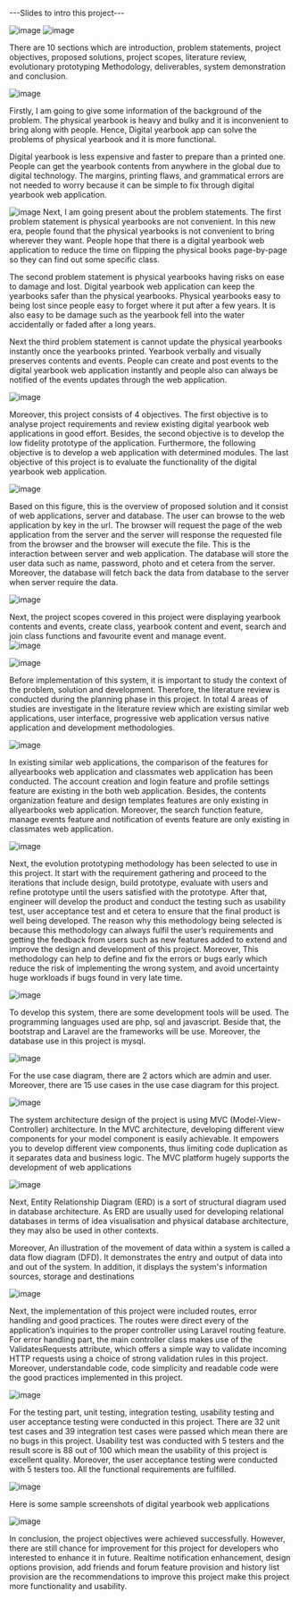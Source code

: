 ---Slides to intro this project---

![image](https://github.com/yeejing0822/digitalYearBook/assets/86753374/9b1b8773-5260-4c3f-af92-166526c558b3)
![image](https://github.com/yeejing0822/digitalYearBook/assets/86753374/d5462df9-fe2a-4a6c-96ef-6a7be4eb2933)

There are 10 sections which are introduction, problem statements, project objectives, proposed solutions, project scopes, literature review, evolutionary prototyping Methodology, deliverables, system demonstration and conclusion. 

![image](https://github.com/yeejing0822/digitalYearBook/assets/86753374/de73c79b-df07-4848-9c80-e76182fee81d)

Firstly, I am going to give some information of the background of the problem. The physical yearbook is heavy and bulky and it is inconvenient to bring along with people. Hence, Digital yearbook app can solve the problems of physical yearbook and it is more functional.

Digital yearbook is less expensive and faster to prepare than a printed one. People can get the yearbook contents from anywhere in the global due to digital technology. The margins, printing flaws, and grammatical errors are not needed to worry because it can be simple to fix through digital yearbook web application. 

![image](https://github.com/yeejing0822/digitalYearBook/assets/86753374/062982d5-53c2-4cb7-88da-171a1e721a70)
Next, I am going present about the problem statements. The first problem statement is physical yearbooks are not convenient. In this new era, people found that the physical yearbooks is not convenient to bring wherever they want. People hope that there is a digital yearbook web application to reduce the time on flipping the physical books page-by-page so they can find out some specific class.

The second problem statement is physical yearbooks having risks on ease to damage and lost. Digital yearbook web application can keep the yearbooks safer than the physical yearbooks. Physical yearbooks easy to being lost since people easy to forget where it put after a few years. It is also easy to be damage such as the yearbook fell into the water accidentally or faded after a long years.

Next the third problem statement is cannot update the physical yearbooks instantly once the yearbooks printed. Yearbook verbally and visually preserves contents and events. People can create and post events to the digital yearbook web application instantly and  people also can always be notified of the events updates through the web application.

![image](https://github.com/yeejing0822/digitalYearBook/assets/86753374/58073e50-74d7-41d4-b117-b13516006e7c)

Moreover, this project consists of 4 objectives. The first objective is to analyse project requirements and review existing digital yearbook web applications in good effort. Besides, the second objective is to develop the low fidelity prototype of the application. Furthermore, the following objective is to develop a web application with determined modules. The last objective of this project is to evaluate the functionality of the digital yearbook web application.

![image](https://github.com/yeejing0822/digitalYearBook/assets/86753374/e85cf9e7-834f-4750-82e4-9ca2de1f00de)

Based on this figure, this is the overview of proposed solution and it consist of web applications, server and database. The user can browse to the web application by key in the url. The browser will request the page of the web application from the server and the server will response the requested file from the browser and the browser will execute the file. This is the interaction between server and web application. The database will store the user data such as name, password, photo and et cetera from the server. Moreover, the database will fetch back the data from database to the server when server require the data. 

![image](https://github.com/yeejing0822/digitalYearBook/assets/86753374/66fdcbe6-3aa6-4372-a16c-e16df84258a2)

Next, the project scopes covered in this project were displaying yearbook contents and events, create class, yearbook content and event, search and join class functions and favourite event and manage event.  
![image](https://github.com/yeejing0822/digitalYearBook/assets/86753374/1a7de0bf-b3f4-4e50-bb41-bb36158ab0d2)

![image](https://github.com/yeejing0822/digitalYearBook/assets/86753374/1d241a8b-0939-4b9b-966d-41529d18b9e6)

Before implementation of this system, it is important to study the context of the problem, solution and development. Therefore, the literature review is conducted during the planning phase in this project. In total 4 areas of studies are investigate in the literature review which are existing similar web applications, user interface, progressive web application versus native application and development methodologies.

![image](https://github.com/yeejing0822/digitalYearBook/assets/86753374/b2c1691a-107d-47f8-a2c5-18239c662c3f)

In existing similar web applications, the comparison of the features for allyearbooks web application and classmates web application has been conducted.  The account creation and login feature and profile settings feature are existing in the both web application.  Besides, the contents organization feature and design templates features are only existing in allyearbooks web application. Moreover, the search function feature, manage events feature and notification of events feature are only existing in classmates web application. 

![image](https://github.com/yeejing0822/digitalYearBook/assets/86753374/837b9e0c-6a59-4f71-a89e-a7b3f7ebe0fb)

Next, the evolution prototyping methodology has been selected to use in this project. It start with the requirement gathering and proceed to the iterations that include design, build prototype, evaluate with users and refine prototype until the users satisfied with the prototype. After that, engineer will develop the product and conduct the testing such as usability test, user acceptance test and et cetera to ensure that the final product is well being developed. The reason why this methodology being selected is because this methodology can always fulfil the user’s requirements and getting the feedback from users such as new features added to extend and improve the design and development of this project. Moreover, This methodology can help to define and fix the errors or bugs early which reduce the risk of implementing the wrong system, and avoid uncertainty huge workloads if bugs found in very late time.

![image](https://github.com/yeejing0822/digitalYearBook/assets/86753374/b4f1f65f-7bf8-4931-a9f7-7277347983fd)

To develop this system, there are some development tools will be used. The programming languages used are php, sql and javascript. Beside that, the bootstrap and Laravel are the frameworks will be use. Moreover, the database use in this project is mysql.

![image](https://github.com/yeejing0822/digitalYearBook/assets/86753374/2501e436-c8a4-4006-8a3d-c2980a656ad5)

For the use case diagram, there are 2 actors which are admin and user. Moreover, there are 15 use cases in the use case diagram for this project.

![image](https://github.com/yeejing0822/digitalYearBook/assets/86753374/444f3d97-e115-41d1-9ea9-ed9e1ce3c5a5)

The system architecture design of the project is using MVC (Model-View-Controller) architecture. In the MVC architecture, developing different view components for your model component is easily achievable. It empowers you to develop different view components, thus limiting code duplication as it separates data and business logic. The MVC platform hugely supports the development of web applications

![image](https://github.com/yeejing0822/digitalYearBook/assets/86753374/5e7c602d-1763-4681-8d32-385d28b75832)

Next, Entity Relationship Diagram (ERD) is a sort of structural diagram used in database architecture. As ERD are usually used for developing relational databases in terms of idea visualisation and physical database architecture, they may also be used in other contexts.

Moreover, An illustration of the movement of data within a system is called a data flow diagram (DFD). It demonstrates the entry and output of data into and out of the system. In addition, it displays the system's information sources, storage and destinations 

![image](https://github.com/yeejing0822/digitalYearBook/assets/86753374/e1cc9b39-a50a-432c-80f7-8764cc49464c)

Next, the implementation of this project were included routes, error handling and good practices. The routes were direct every of the application’s inquiries to the proper controller using Laravel routing feature. For error handling part, the main controller class makes use of the ValidatesRequests attribute, which offers a simple way to validate incoming HTTP requests using a choice of strong validation rules in this project. Moreover,  understandable code, code simplicity and readable code were the good practices implemented in this project.

![image](https://github.com/yeejing0822/digitalYearBook/assets/86753374/5bb701d3-eb15-4739-b3c6-d21006e7815d)

For the testing part, unit testing, integration testing, usability testing and user acceptance testing were conducted in this project. There are 32 unit test cases and 39 integration test cases were passed which mean there are no bugs in this project. Usability test was conducted with 5 testers and the result score is 88 out of 100 which mean the usability of this project is excellent quality. Moreover, the user acceptance testing were conducted with 5 testers too. All the functional requirements are fulfilled.  

![image](https://github.com/yeejing0822/digitalYearBook/assets/86753374/c129d3d2-1d24-4fc8-8059-20fee277ed19)

Here is some sample screenshots of digital yearbook web applications

![image](https://github.com/yeejing0822/digitalYearBook/assets/86753374/f978051a-1f8a-45c6-a700-44de7d7679b8)

In conclusion, the project objectives were achieved successfully.  However, there are still  chance for improvement for this project for developers who interested to enhance it in future. Realtime notification enhancement, design options provision, add friends and forum feature provision and history list provision are the recommendations to improve this project make this project more functionality and usability.










